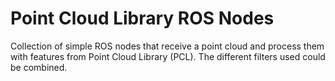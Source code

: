# Point Cloud Library ROS Nodes

Collection of simple ROS nodes that receive a point cloud and process them with features from Point Cloud Library (PCL). The different filters used could be combined.